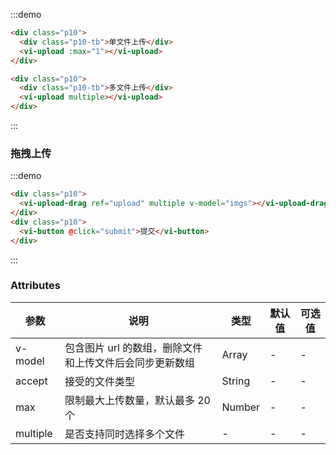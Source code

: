 :::demo

```html
<div class="p10">
  <div class="p10-tb">单文件上传</div>
  <vi-upload :max="1"></vi-upload>
</div>

<div class="p10">
  <div class="p10-tb">多文件上传</div>
  <vi-upload multiple></vi-upload>
</div>
```

:::

### 拖拽上传

:::demo

```html
<div class="p10">
  <vi-upload-drag ref="upload" multiple v-model="imgs"></vi-upload-drag>
</div>
<div class="p10">
  <vi-button @click="submit">提交</vi-button>
</div>
```

:::

### Attributes

| 参数     | 说明                                                    | 类型   | 默认值 | 可选值 |
| -------- | ------------------------------------------------------- | ------ | ------ | ------ |
| v-model  | 包含图片 url 的数组，删除文件和上传文件后会同步更新数组 | Array  | -      | -      |
| accept   | 接受的文件类型                                          | String | -      | -      |
| max      | 限制最大上传数量，默认最多 20 个                        | Number | -      | -      |
| multiple | 是否支持同时选择多个文件                                | -      | -      | -      |

<script>
export default {
  data() {
    return {
      imgs: []
    };
  },
  methods: {
    async submit() {
      await this.$refs.upload.submit("upload/test");
    }
  }
};
</script>

<style lang="scss">
.vi-upload-drag{
    height: 180px;
}
</style>
